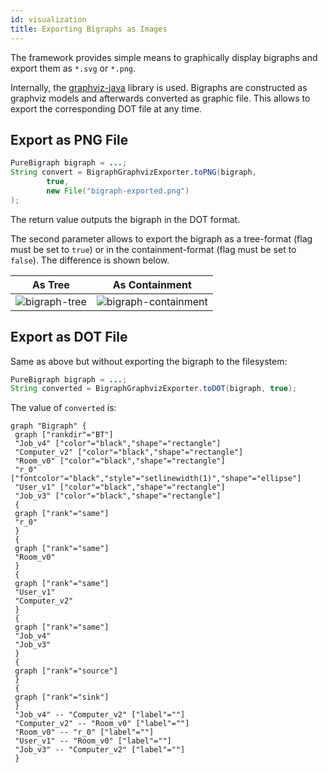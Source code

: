 ```yaml
---
id: visualization
title: Exporting Bigraphs as Images
---
```


The framework provides simple means to graphically display bigraphs and
export them as `*.svg` or `*.png`.

Internally, the [graphviz-java](https://github.com/nidi3/graphviz-java) library is used. Bigraphs are constructed as
graphviz models and afterwards converted as graphic file. This allows to export the corresponding DOT file at any time.

## Export as PNG File

```java
PureBigraph bigraph = ...;
String convert = BigraphGraphvizExporter.toPNG(bigraph,
        true,
        new File("bigraph-exported.png")
);
```

The return value outputs the bigraph in the DOT format.

The second parameter allows to export the bigraph as a tree-format (flag must be set to `true`) or in the containment-format (flag must be set to `false`).
The difference is shown below.

|As Tree | As Containment |
|---|---|
| ![bigraph-tree](assets/visualization/ex_simple_tree.png) | ![bigraph-containment](assets/visualization/ex_simple_nesting.png)  |

## Export as DOT File

Same as above but without exporting the bigraph to the filesystem:

```java
PureBigraph bigraph = ...;
String converted = BigraphGraphvizExporter.toDOT(bigraph, true);
```

The value of `converted` is:

```
graph "Bigraph" {
 graph ["rankdir"="BT"]
 "Job_v4" ["color"="black","shape"="rectangle"]
 "Computer_v2" ["color"="black","shape"="rectangle"]
 "Room_v0" ["color"="black","shape"="rectangle"]
 "r_0" ["fontcolor"="black","style"="setlinewidth(1)","shape"="ellipse"]
 "User_v1" ["color"="black","shape"="rectangle"]
 "Job_v3" ["color"="black","shape"="rectangle"]
 {
 graph ["rank"="same"]
 "r_0"
 }
 {
 graph ["rank"="same"]
 "Room_v0"
 }
 {
 graph ["rank"="same"]
 "User_v1"
 "Computer_v2"
 }
 {
 graph ["rank"="same"]
 "Job_v4"
 "Job_v3"
 }
 {
 graph ["rank"="source"]
 }
 {
 graph ["rank"="sink"]
 }
 "Job_v4" -- "Computer_v2" ["label"=""]
 "Computer_v2" -- "Room_v0" ["label"=""]
 "Room_v0" -- "r_0" ["label"=""]
 "User_v1" -- "Room_v0" ["label"=""]
 "Job_v3" -- "Computer_v2" ["label"=""]
 }
 ```